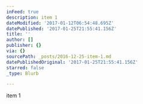 ```yaml
---
inFeed: true
description: item 1
dateModified: '2017-01-12T06:54:48.695Z'
datePublished: '2017-01-25T21:55:41.156Z'
title: ''
author: []
publisher: {}
via: {}
sourcePath: _posts/2016-12-25-item-1.md
datePublishedOriginal: '2017-01-25T21:55:41.156Z'
starred: false
_type: Blurb

---
```

item 1